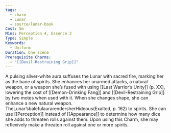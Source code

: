 ```yaml
---
tags:
  - charm
  - Lunar
  - source/lunar-book
Cost: 5m
Mins: Perception 4, Essence 3
Type: Simple
Keywords:
  - Uniform
Duration: One scene
Prerequisite Charms:
  - "[[Devil-Restraining Grip]]"
---
```

A pulsing silver-white aura suffuses the Lunar with sacred fire, marking her as the bane of spirits. She enhances her unarmed attacks, a natural weapon, or a weapon she’s fused with using [[Last Warrior’s Unity]] (p. XX), lowering the cost of [[Demon-Drinking Fang]] and [[Devil-Restraining Grip]] by two motes when used with it. When she changes shape, she can enhance a new natural weapon. TheLunar’sbalefulaurarendersherHideous(Exalted, p. 162) to spirits. She can use [[Perception]] instead of [[Appearance]] to determine how many dice she adds to threaten rolls against them. Upon using this Charm, she may reflexively make a threaten roll against one or more spirits.